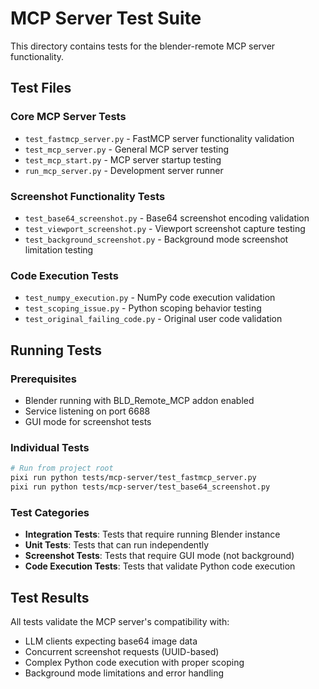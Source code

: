 # MCP Server Test Suite

This directory contains tests for the blender-remote MCP server functionality.

## Test Files

### Core MCP Server Tests
- `test_fastmcp_server.py` - FastMCP server functionality validation
- `test_mcp_server.py` - General MCP server testing
- `test_mcp_start.py` - MCP server startup testing
- `run_mcp_server.py` - Development server runner

### Screenshot Functionality Tests
- `test_base64_screenshot.py` - Base64 screenshot encoding validation
- `test_viewport_screenshot.py` - Viewport screenshot capture testing
- `test_background_screenshot.py` - Background mode screenshot limitation testing

### Code Execution Tests
- `test_numpy_execution.py` - NumPy code execution validation
- `test_scoping_issue.py` - Python scoping behavior testing
- `test_original_failing_code.py` - Original user code validation

## Running Tests

### Prerequisites
- Blender running with BLD_Remote_MCP addon enabled
- Service listening on port 6688
- GUI mode for screenshot tests

### Individual Tests
```bash
# Run from project root
pixi run python tests/mcp-server/test_fastmcp_server.py
pixi run python tests/mcp-server/test_base64_screenshot.py
```

### Test Categories
- **Integration Tests**: Tests that require running Blender instance
- **Unit Tests**: Tests that can run independently
- **Screenshot Tests**: Tests that require GUI mode (not background)
- **Code Execution Tests**: Tests that validate Python code execution

## Test Results
All tests validate the MCP server's compatibility with:
- LLM clients expecting base64 image data
- Concurrent screenshot requests (UUID-based)
- Complex Python code execution with proper scoping
- Background mode limitations and error handling